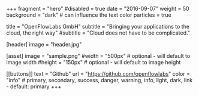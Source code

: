 +++
fragment = "hero"
#disabled = true
date = "2016-09-07"
weight = 50
background = "dark" # can influence the text color
particles = true

title = "OpenFlowLabs GmbH"
subtitle = "Bringing your applications to the cloud, the right way"
#subtitle = "Cloud does not have to be complicated."

[header]
  image = "header.jpg"

[asset]
  image = "sample.png"
  #width = "500px" # optional - will default to image width
  #height = "150px" # optional - will default to image height

[[buttons]]
  text = "Github"
  url = "https://github.com/openflowlabs"
  color = "info" # primary, secondary, success, danger, warning, info, light, dark, link - default: primary
+++
